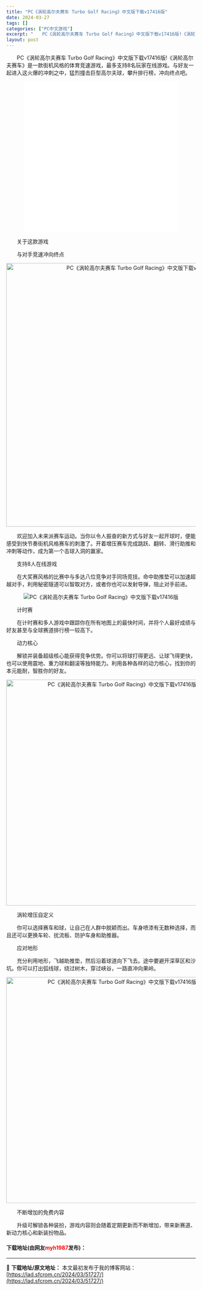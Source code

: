 ```yaml
---
title: "PC《涡轮高尔夫赛车 Turbo Golf Racing》中文版下载v17416版"
date: 2024-03-27
tags: []
categories: ["PC中文游戏"]
excerpt: "　　PC《涡轮高尔夫赛车 Turbo Golf Racing》中文版下载v17416版!《涡轮高尔夫赛车》是一款街机风格的体育竞速游戏，最多支持8名玩家在线游戏。与好友一起进入这火爆的冲刺之中，猛烈撞击巨型高尔夫球，攀升排行榜，冲向终点吧。 　　关于这款游戏 　　与对手竞速冲向终点 　　欢迎加入未来&hellip;"
layout: post
---
```


 <p>　　PC《涡轮高尔夫赛车 Turbo Golf Racing》中文版下载v17416版!《涡轮高尔夫赛车》是一款街机风格的体育竞速游戏，最多支持8名玩家在线游戏。与好友一起进入这火爆的冲刺之中，猛烈撞击巨型高尔夫球，攀升排行榜，冲向终点吧。</p> <p style="text-align: center;"><iframe allowfullscreen="true" border="0" frameborder="0" framespacing="0" height="400" scrolling="no" src="//player.bilibili.com/player.html?aid=770001703&amp;bvid=BV14r4y137n9&amp;cid=747195211&amp;page=1" width="410"></iframe></p> <p>　　关于这款游戏</p> <p>　　与对手竞速冲向终点</p> <div> <p align="center"><img align="" border="0" src="https://lad.sfcrom.cn/wp-content/uploads/2024/03/20240327_6603aa648a82b.webp" width="700" alt="PC《涡轮高尔夫赛车 Turbo Golf Racing》中文版下载v17416版" /></p></div> <p>　　欢迎加入未来派赛车运动。当你以令人振奋的新方式与好友一起开球时，便能感受到快节奏街机风格赛车的刺激了。开着增压赛车完成跳跃、翻转、滑行助推和冲刺等动作，成为第一个击球入洞的赢家。</p> <p>　　支持8人在线游戏</p> <p>　　在大奖赛风格的比赛中与多达八位竞争对手同场竞技。命中助推垫可以加速超越对手，利用秘密隧道可以智取对方，或者你也可以发射导弹，阻止对手前进。</p> <p align="center"><img align="" border="0" src="https://lad.sfcrom.cn/wp-content/uploads/2024/03/20240327_6603aa66b3026.gif" alt="PC《涡轮高尔夫赛车 Turbo Golf Racing》中文版下载v17416版" /></p> <p>　　计时赛</p> <p>　　在计时赛和多人游戏中跟踪你在所有地图上的最快时间，并将个人最好成绩与好友甚至与全球赛道排行榜一较高下。</p> <p>　　动力核心</p> <p>　　解锁并装备超级核心能获得竞争优势。你可以将球打得更远、让球飞得更快，也可以使用震地、重力球和翻滚等独特能力。利用各种各样的动力核心，找到你的本元能耐，智胜你的好友。</p> <p align="center"><img align="" border="0" src="https://lad.sfcrom.cn/wp-content/uploads/2024/03/20240327_6603aa68a2128.gif" width="600" alt="PC《涡轮高尔夫赛车 Turbo Golf Racing》中文版下载v17416版" /></p> <p>　　涡轮增压自定义</p> <p>　　你可以选择赛车和球，让自己在人群中脱颖而出。车身喷漆有无数种选择，而且还可以更换车轮、扰流板、防护车身和助推器。</p> <p>　　应对地形</p> <p>　　充分利用地形，飞越助推垫，然后沿着球道向下飞去。途中要避开深草区和沙坑。你可以打出弧线球，绕过树木，穿过峡谷，一路直冲向果岭。</p> <p align="center"><img align="" border="0" src="https://lad.sfcrom.cn/wp-content/uploads/2024/03/20240327_6603aa6ab8eb8.gif" width="600" alt="PC《涡轮高尔夫赛车 Turbo Golf Racing》中文版下载v17416版" /></p> <p>　　不断增加的免费内容</p> <p>　　升级可解锁各种装扮，游戏内容则会随着定期更新而不断增加，带来新赛道、新动力核心和新装扮物品。</p> <p><h4>下载地址(由网友<font color="red">myh1987</font>发布)：</h4></p> 

---
📖 **下载地址/原文地址：** 本文最初发布于我的博客网站：[https://lad.sfcrom.cn/2024/03/51727/](https://lad.sfcrom.cn/2024/03/51727/)
